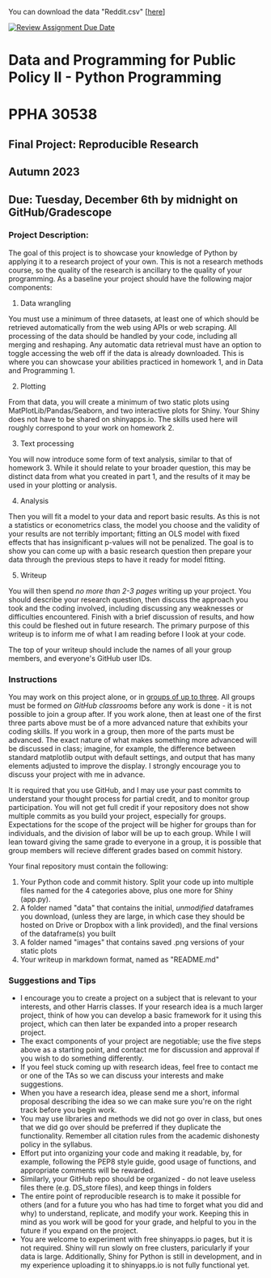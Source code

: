 You can download the data "Reddit.csv" [[here](https://www.kaggle.com/datasets/asaniczka/public-opinion-on-climate-change-updated-daily/download?datasetVersionNumber=15)] 

[![Review Assignment Due Date](https://classroom.github.com/assets/deadline-readme-button-24ddc0f5d75046c5622901739e7c5dd533143b0c8e959d652212380cedb1ea36.svg)](https://classroom.github.com/a/GhX0-lnL)
# Data and Programming for Public Policy II - Python Programming
# PPHA 30538


## Final Project: Reproducible Research
## Autumn 2023


## Due: Tuesday, December 6th by midnight on GitHub/Gradescope

### Project Description:
The goal of this project is to showcase your knowledge of Python by applying it to a research project of your own.  This is not a research methods course, so the quality of the
research is ancillary to the quality of your programming.  As a baseline your project should have the following major components:

  1. Data wrangling
  
You must use a minimum of three datasets, at least one of which should be retrieved automatically from the web using APIs or web scraping.  All processing of the data should be handled by your code, including all merging and reshaping.  Any automatic data retrieval must have an option to toggle accessing the web off if the data is already downloaded.  This is where you can showcase your abilities practiced in homework 1, and in Data and Programming 1.

  2. Plotting
  
From that data, you will create a minimum of two static plots using MatPlotLib/Pandas/Seaborn, and two interactive plots for Shiny.  Your Shiny does not have to be shared on shinyapps.io.  The skills used here will roughly correspond to your work on homework 2.

  3. Text processing

You will now introduce some form of text analysis, similar to that of homework 3.  While it should relate to your broader question, this may be distinct data from what you created in part 1, and the results of it may be used in your plotting or analysis.

  4. Analysis
  
Then you will fit a model to your data and report basic results.  As this is not a statistics or econometrics class, the model you choose and the validity of your results are not terribly important; fitting an OLS model with fixed effects that has insignificant p-values will not be penalized.  The goal is to show you can come up with a basic research question then prepare your data through the previous steps to have it ready for model fitting.

  5. Writeup
  
You will then spend *no more than 2-3 pages* writing up your project.  You should describe your research question, then discuss the approach you took and the coding involved, including discussing any weaknesses or difficulties encountered.  Finish with a brief discussion of results, and how this could be fleshed out in future research.  The primary purpose of this writeup is to inform me of what I am reading before I look at your code.

The top of your writeup should include the names of all your group members, and everyone's GitHub user IDs.

### Instructions
You may work on this project alone, or in [groups of up to three](https://github.blog/2018-03-06-how-to-use-group-assignments-in-github-classroom/).  All groups must be formed *on GitHub classrooms* before any work is done - it is not possible to join a group after.  If you work alone, then at least one of the first three parts above must be of a more advanced nature that exhibits your coding skills.  If you work in a group, then more of the parts must be advanced.  The exact nature of what makes something more advanced will be discussed in class; imagine, for example, the difference between standard matplotlib output with default settings, and output that has many elements adjusted to improve the display.  I strongly encourage you to discuss your project with me in advance.

It is required that you use GitHub, and I may use your past commits to understand your thought process for partial credit, and to monitor group participation.  You will not get full credit if your repository does not show multiple commits as you build your project, especially for groups.  Expectations for the scope of the project will be higher for groups than for individuals, and the division of labor will be up to each group.  While I will lean toward giving the same grade to everyone in a group, it is possible that group members will recieve different grades based on commit history.

Your final repository must contain the following: 
1. Your Python code and commit history.  Split your code up into multiple files named for the 4 categories above, plus one more for Shiny (app.py).
2. A folder named "data" that contains the initial, *unmodified* dataframes you download, (unless they are large, in which case they should be hosted on Drive or Dropbox with a link provided), and the final versions of the dataframe(s) you built
4. A folder named "images" that contains saved .png versions of your static plots
6. Your writeup in markdown format, named as "README.md"

### Suggestions and Tips
 * I encourage you to create a project on a subject that is relevant to your interests, and other Harris classes.  If your research idea is a much larger project, think of how you can develop a basic framework for it using this project, which can then later be expanded into a proper research project.
 * The exact components of your project are negotiable; use the five steps above as a starting point, and contact me for discussion and approval if you wish to do something differently.
 * If you feel stuck coming up with research ideas, feel free to contact me or one of the TAs so we can discuss your interests and make suggestions.
 * When you have a research idea, please send me a short, informal proposal describing the idea so we can make sure you're on the right track before you begin work.
 * You may use libraries and methods we did not go over in class, but ones that we did go over should be preferred if they duplicate the functionality.  Remember all citation rules from the academic dishonesty policy in the syllabus.
 * Effort put into organizing your code and making it readable, by, for example, following the PEP8 style guide, good usage of functions, and appropriate comments will be rewarded.
 * Similarly, your GitHub repo should be organized - do not leave useless files there (e.g. DS_store files), and keep things in folders
 * The entire point of reproducible research is to make it possible for others (and for a future you who has had time to forget what you did and why) to understand, replicate, and modify your work.  Keeping this in mind as you work will be good for your grade, and helpful to you in the future if you expand on the project.
 * You are welcome to experiment with free shinyapps.io pages, but it is not required.  Shiny will run slowly on free clusters, paricularly if your data is large.  Additionally, Shiny for Python is still in development, and in my experience uploading it to shinyapps.io is not fully functional yet.
